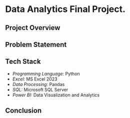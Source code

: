 # Data Analytics Final Project.

## Project Overview



## Problem Statement




## Tech Stack

- *Programming Language:* Python 
- *Excel:* MS Excel 2023
- *Data Processing:* Pandas
- *SQL:* Microsoft SQL Server
- *Power BI:* Data Visualization and Analytics
  



## Conclusion

